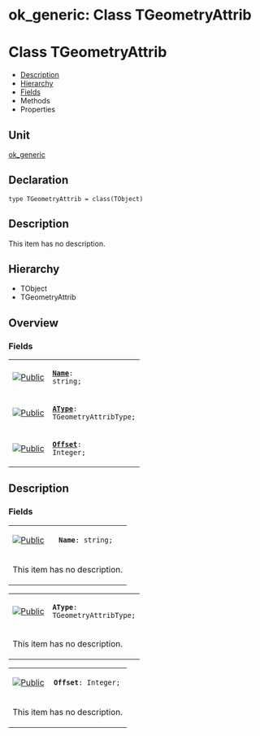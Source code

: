 # ok\_generic: Class TGeometryAttrib


# Class TGeometryAttrib
<span id="TGeometryAttrib"/>

- [Description](#PasDoc-Description)
- [Hierarchy](#PasDoc-Hierarchy)
- [Fields](#PasDoc-Fields)
- Methods
- Properties

<span id="PasDoc-Description"/>

## Unit


[ok\_generic](ok_generic.md)


## Declaration


```type TGeometryAttrib = class(TObject)```


## Description
This item has no description.



## Hierarchy


<span id="PasDoc-Hierarchy"/>

- TObject
- TGeometryAttrib



## Overview

### Fields
<span id="PasDoc-Fields"/>


<table>
<tr>

<td>

<a href="legend.md"><img src="public.gif" alt="Public" title="Public"></img></a>
</td>

<td>

<code><strong><a href="ok_generic.TGeometryAttrib.md#Name">Name</a></strong>: string;</code>
</td>
</tr>
<tr>

<td>

<a href="legend.md"><img src="public.gif" alt="Public" title="Public"></img></a>
</td>

<td>

<code><strong><a href="ok_generic.TGeometryAttrib.md#AType">AType</a></strong>: TGeometryAttribType;</code>
</td>
</tr>
<tr>

<td>

<a href="legend.md"><img src="public.gif" alt="Public" title="Public"></img></a>
</td>

<td>

<code><strong><a href="ok_generic.TGeometryAttrib.md#Offset">Offset</a></strong>: Integer;</code>
</td>
</tr>
</table>


## Description

### Fields

<table>
<tr>

<td>

<a href="legend.md"><img src="public.gif" alt="Public" title="Public"></img></a>
</td>

<td>

<span id="Name"/><code><strong>Name</strong>: string;</code>
</td>
</tr>
<tr><td colspan="2">

This item has no description.



</td></tr>
</table>

<table>
<tr>

<td>

<a href="legend.md"><img src="public.gif" alt="Public" title="Public"></img></a>
</td>

<td>

<span id="AType"/><code><strong>AType</strong>: TGeometryAttribType;</code>
</td>
</tr>
<tr><td colspan="2">

This item has no description.



</td></tr>
</table>

<table>
<tr>

<td>

<a href="legend.md"><img src="public.gif" alt="Public" title="Public"></img></a>
</td>

<td>

<span id="Offset"/><code><strong>Offset</strong>: Integer;</code>
</td>
</tr>
<tr><td colspan="2">

This item has no description.



</td></tr>
</table>

